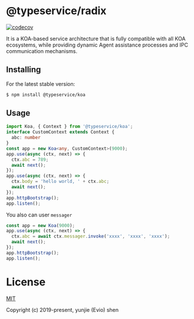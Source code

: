# @typeservice/radix

[![codecov](https://codecov.io/gh/typeservice/koa/branch/master/graph/badge.svg)](https://codecov.io/gh/typeservice/koa)

It is a KOA-based service architecture that is fully compatible with all KOA ecosystems, while providing dynamic Agent assistance processes and IPC communication mechanisms.

## Installing

For the latest stable version:

```bash
$ npm install @typeservice/koa
```

## Usage

```ts
import Koa, { Context } from '@typeservice/koa';
interface CustomContext extends Context {
  abc: number
}
const app = new Koa<any, CustomContext>(9000);
app.use(async (ctx, next) => {
  ctx.abc = 789;
  await next();
});
app.use(async (ctx, next) => {
  ctx.body = 'hello world, ' + ctx.abc;
  await next();
});
app.httpBootstrap();
app.listen();
```

You also can user `messager`

```ts
const app = new Koa(9000);
app.use(async (ctx, next) => {
  ctx.abc = await ctx.messager.invoke('xxxx', 'xxxx', 'xxxx');
  await next();
});
app.httpBootstrap();
app.listen();
```

# License

[MIT](http://opensource.org/licenses/MIT)

Copyright (c) 2019-present, yunjie (Evio) shen
